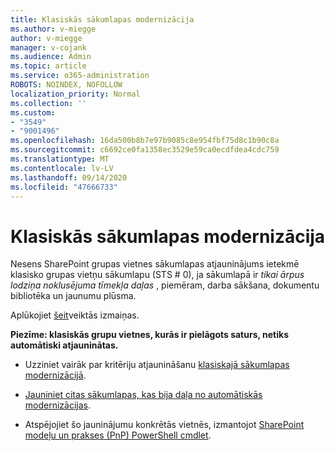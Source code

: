 ```yaml
---
title: Klasiskās sākumlapas modernizācija
ms.author: v-miegge
author: v-miegge
manager: v-cojank
ms.audience: Admin
ms.topic: article
ms.service: o365-administration
ROBOTS: NOINDEX, NOFOLLOW
localization_priority: Normal
ms.collection: ''
ms.custom:
- "3549"
- "9001496"
ms.openlocfilehash: 16da500b8b7e97b9085c8e954fbf75d8c1b90c8a
ms.sourcegitcommit: c6692ce0fa1358ec3529e59ca0ecdfdea4cdc759
ms.translationtype: MT
ms.contentlocale: lv-LV
ms.lasthandoff: 09/14/2020
ms.locfileid: "47666733"
---
```

# <a name="modernize-the-classic-home-page"></a>Klasiskās sākumlapas modernizācija

Nesens SharePoint grupas vietnes sākumlapas atjauninājums ietekmē klasisko grupas vietņu sākumlapu (STS # 0), ja sākumlapā ir *tikai ārpus lodziņa noklusējuma tīmekļa daļas* , piemēram, darba sākšana, dokumentu bibliotēka un jaunumu plūsma.

Aplūkojiet [šeit](https://docs.microsoft.com/sharepoint/sharepointonline/media/homepage-upgrade-gif.gif)veiktās izmaiņas. 

**Piezīme: klasiskās grupu vietnes, kurās ir pielāgots saturs, netiks automātiski atjauninātas.**

* Uzziniet vairāk par kritēriju atjaunināšanu [klasiskajā sākumlapas modernizācijā](https://docs.microsoft.com/sharepoint/disable-auto-modernization-classic-home-pages#why-update-classic-team-site-home-pages-to-modern).

* [Jauniniet citas sākumlapas, kas bija daļa no automātiskās modernizācijas](https://docs.microsoft.com/sharepoint/dev/transform/modernize-userinterface-site-pages).

* Atspējojiet šo jauninājumu konkrētās vietnēs, izmantojot [SharePoint modeļu un prakses (PnP) PowerShell cmdlet](https://docs.microsoft.com/powershell/sharepoint/sharepoint-pnp/sharepoint-pnp-cmdlets).
